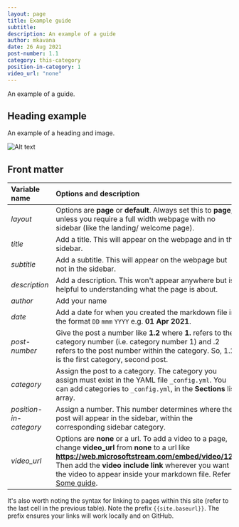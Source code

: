 ```yaml
---
layout: page
title: Example guide
subtitle:
description: An example of a guide
author: mkavana
date: 26 Aug 2021
post-number: 1.1
category: this-category
position-in-category: 1
video_url: "none"
---
```


An example of a guide.

## Heading example

An example of a heading and image.

![Alt text](../assets/images/01-this-category\01-example-guide/01-image.png)

## Front matter

Variable name|Options and description
:---|:---
*layout*|Options are **page** or **default**. Always set this to **page**, unless you require a full width webpage with no sidebar (like the landing/ welcome page).
*title*|Add a title. This will appear on the webpage and in the sidebar.
*subtitle*|Add a subtitle. This will appear on the webpage but not in the sidebar.
*description*|Add a description. This won't appear anywhere but is helpful to understanding what the page is about.
*author*|Add your name
*date*|Add a date for when you created the markdown file in the format `DD` `mmm` `YYYY` e.g. **01 Apr 2021**.
*post-number*|Give the post a number like **1.2** where **1.** refers to the category number (i.e. category number 1) and .2 refers to the post number within the category. So, 1.2 is the first category, second post.
*category*|Assign the post to a category. The category you assign must exist in the YAML file `_config.yml`. You can add categories to `_config.yml`, in the **Sections** list/ array.
*position-in-category*|Assign a number. This number determines where the post will appear in the sidebar, within the corresponding sidebar category.
*video_url*|Options are **none** or a url. To add a video to a page, change **video_url** from **none** to a url like **https://web.microsoftstream.com/embed/video/123**. Then add the **video include link** wherever you want the video to appear inside your markdown file. Refer to [Some guide]({{site.baseurl}}/that-category/some-guide.html).

It's also worth noting the syntax for linking to pages within this site (refer to the last cell in the previous table). Note the prefix `{{site.baseurl}}`. The prefix ensures your links will work locally and on GitHub.

